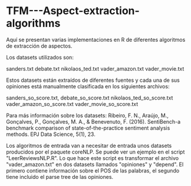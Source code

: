 # TFM---Aspect-extraction-algorithms

Aquí se presentan varias implementaciones en R de diferentes algoritmos de extracción de aspectos.

Los datasets utilizados son:

sanders.txt
debate.txt
nikolaos_ted.txt
vader_amazon.txt
vader_movie.txt

Estos datasets están extraídos de diferentes fuentes y cada una de sus opiniones está manualmente clasificada en los siguientes archivos:

sanders_so_score.txt,
debate_so_score.txt
nikolaos_ted_so_score.txt
vader_amazon_so_score.txt
vader_movie_so_score.txt

Para más información sobre los datasets:
Ribeiro, F. N., Araújo, M., Gonçalves, P., Gonçalves, M. A., & Benevenuto, F. (2016). SentiBench-a benchmark comparison of state-of-the-practice sentiment analysis methods. EPJ Data Science, 5(1), 23.


Los algoritmos de entrada van a necesitar de entrada unos datasets producidos por el paquete coreNLP.
Se puede ver un ejemplo en el script "LeerReviewsNLP.R".
Lo que hace este script es transformar el archivo "vader_amazon.txt" en dos datasets llamados "opiniones" y "depend". El primero contiene información sobre el POS de las palabras, el segundo tiene incluido el parse tree de las opiniones.
